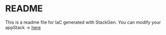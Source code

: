 # README
This is a readme file for IaC generated with StackGen.
You can modify your appStack -> [here](http://main.dev.stackgen.com/appstacks/8cb03674-34d4-47e5-bb8d-36d5d8317296)
